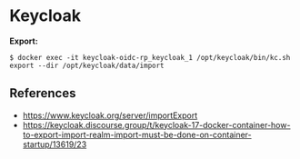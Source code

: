 # Keycloak

**Export:**
```
$ docker exec -it keycloak-oidc-rp_keycloak_1 /opt/keycloak/bin/kc.sh export --dir /opt/keycloak/data/import
```

## References
- https://www.keycloak.org/server/importExport
- https://keycloak.discourse.group/t/keycloak-17-docker-container-how-to-export-import-realm-import-must-be-done-on-container-startup/13619/23
